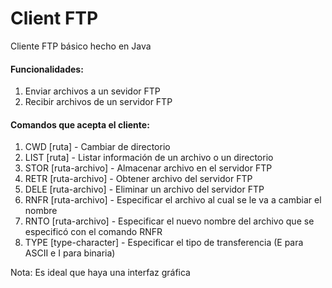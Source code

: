 Client FTP
=========

Cliente FTP básico hecho en Java

<h4>Funcionalidades:</h4>

1. Enviar archivos a un sevidor FTP
2. Recibir archivos de un servidor FTP

<h4>Comandos que acepta el cliente:</h4>

1. CWD [ruta] - Cambiar de directorio
2. LIST [ruta] - Listar información de un archivo o un directorio
3. STOR [ruta-archivo] - Almacenar archivo en el servidor FTP
4. RETR [ruta-archivo] - Obtener archivo del servidor FTP
5. DELE [ruta-archivo] - Eliminar un archivo del servidor FTP
6. RNFR [ruta-archivo] - Especificar el archivo al cual se le va a cambiar el nombre
7. RNTO [ruta-archivo] - Especificar el nuevo nombre del archivo que se especificó con el comando RNFR
8. TYPE [type-character] - Especificar el tipo de transferencia (E para ASCII e I para binaria)

Nota: Es ideal que haya una interfaz gráfica
